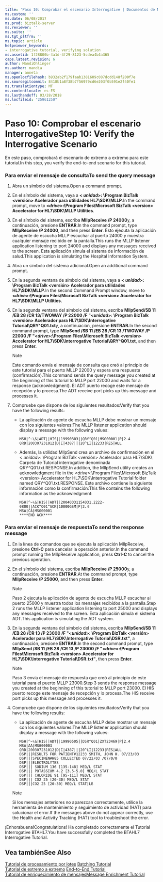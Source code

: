 ```yaml
---
title: 'Paso 10: Comprobar el escenario Interrogative | Documentos de Microsoft'
ms.custom: ''
ms.date: 06/08/2017
ms.prod: biztalk-server
ms.reviewer: ''
ms.suite: ''
ms.tgt_pltfrm: ''
ms.topic: article
helpviewer_keywords:
- interrogative tutorial, verifying solution
ms.assetid: 1f28800b-4a1d-4f29-8123-5cdea4b4a365
caps.latest.revision: 6
author: MandiOhlinger
ms.author: mandia
manager: anneta
ms.openlocfilehash: b932ab2f179faab1381609c007dcdd148f200f7e
ms.sourcegitcommit: 8418b1a8f38b7f56979cd6e203f0b591e2f40fe1
ms.translationtype: MT
ms.contentlocale: es-ES
ms.lasthandoff: 03/28/2018
ms.locfileid: "25961250"
---
```

# <a name="step-10-verify-the-interrogative-scenario"></a><span data-ttu-id="eeea1-102">Paso 10: Comprobar el escenario Interrogative</span><span class="sxs-lookup"><span data-stu-id="eeea1-102">Step 10: Verify the Interrogative Scenario</span></span>
<span data-ttu-id="eeea1-103">En este paso, comprobará el escenario de extremo a extremo para este tutorial.</span><span class="sxs-lookup"><span data-stu-id="eeea1-103">In this step, you verify the end-to-end scenario for this tutorial.</span></span>  
  
### <a name="to-send-the-query-message"></a><span data-ttu-id="eeea1-104">Para enviar el mensaje de consulta</span><span class="sxs-lookup"><span data-stu-id="eeea1-104">To send the query message</span></span>  
  
1.  <span data-ttu-id="eeea1-105">Abra un símbolo del sistema.</span><span class="sxs-lookup"><span data-stu-id="eeea1-105">Open a command prompt.</span></span>  
  
2.  <span data-ttu-id="eeea1-106">En el símbolo del sistema, vaya a  **\< *unidad*\>: \Program BizTalk \<versión\> Acelerador para utilidades HL7\SDK\MLLP**.</span><span class="sxs-lookup"><span data-stu-id="eeea1-106">In the command prompt, move to **\<*drive*\>:\Program Files\Microsoft BizTalk \<version\> Accelerator for HL7\SDK\MLLP Utilities**.</span></span>  
  
3.  <span data-ttu-id="eeea1-107">En el símbolo del sistema, escriba **MllpReceive /P 24000**y, a continuación, presione **ENTRAR**.</span><span class="sxs-lookup"><span data-stu-id="eeea1-107">In the command prompt, type **MllpReceive /P 24000**, and then press **Enter**.</span></span> <span data-ttu-id="eeea1-108">Esto ejecuta la aplicación de agente de escucha MLLP escuchar al puerto 24000 y muestra cualquier mensaje recibido en la pantalla.</span><span class="sxs-lookup"><span data-stu-id="eeea1-108">This runs the MLLP listener application listening to port 24000 and displays any messages received to the screen.</span></span> <span data-ttu-id="eeea1-109">Esta aplicación simula el sistema de información de salud.</span><span class="sxs-lookup"><span data-stu-id="eeea1-109">This application is simulating the Hospital Information System.</span></span>  
  
4.  <span data-ttu-id="eeea1-110">Abra un símbolo del sistema adicional.</span><span class="sxs-lookup"><span data-stu-id="eeea1-110">Open an additional command prompt.</span></span>  
  
5.  <span data-ttu-id="eeea1-111">En la segunda ventana de símbolo del sistema, vaya a  **\< *unidad*\>: \Program BizTalk \<versión\> Acelerador para utilidades HL7\SDK\MLLP**.</span><span class="sxs-lookup"><span data-stu-id="eeea1-111">In the second Command Prompt window, move to **\<*drive*\>:\Program Files\Microsoft BizTalk \<version\> Accelerator for HL7\SDK\MLLP Utilities**.</span></span>  
  
6.  <span data-ttu-id="eeea1-112">En la segunda ventana del símbolo del sistema, escriba **MllpSend/SB 11 /EB 28 /CR 13/TWOWAY /P 22000 /F "\<*unidad*\>: \Program BizTalk \<versión\> Acelerador para HL7\SDK\Interrogative Tutorial\QRY^Q01.txt**y, a continuación, presione **ENTRAR.**</span><span class="sxs-lookup"><span data-stu-id="eeea1-112">In the second command prompt, type **MllpSend /SB 11 /EB 28 /CR 13 /TWOWAY /P 22000 /F "\<*drive*\>:\Program Files\Microsoft BizTalk \<version\> Accelerator for HL7\SDK\Interrogative Tutorial\QRY^Q01.txt**, and then press **Enter.**</span></span>  
  
    > [!NOTE]
    >  <span data-ttu-id="eeea1-113">Este comando envía el mensaje de consulta que creó al principio de este tutorial para el puerto MLLP 22000 y espera una respuesta (confirmación).</span><span class="sxs-lookup"><span data-stu-id="eeea1-113">This command sends the query message you created at the beginning of this tutorial to MLLP port 22000 and waits for a response (acknowledgment).</span></span> <span data-ttu-id="eeea1-114">El ADT puerto recoge este mensaje de recepción y lo procesa.</span><span class="sxs-lookup"><span data-stu-id="eeea1-114">The ADT receive port picks up this message and processes it.</span></span>  
  
7.  <span data-ttu-id="eeea1-115">Compruebe que dispone de los siguientes resultados:</span><span class="sxs-lookup"><span data-stu-id="eeea1-115">Verify that you have the following results:</span></span>  
  
    -   <span data-ttu-id="eeea1-116">La aplicación de agente de escucha MLLP debe mostrar un mensaje con los siguientes valores:</span><span class="sxs-lookup"><span data-stu-id="eeea1-116">The MLLP listener application should display a message with the following values:</span></span>  
  
        ```  
        MSH|^~\&|ADT||HIS||19990303||QRY^Q01|MSG00001|P|2.4  
        QRD|200307231012|D|I|4387|||20^LI|12233|RES|ALL  
        ```  
  
    -   <span data-ttu-id="eeea1-117">Además, la utilidad MllpSend crea un archivo de confirmación en el \< *unidad*\>: \Program BizTalk \<versión\> Acelerador para HL7\SDK\ Carpeta de Tutorial interrogative denominada QRY^Q01.txt.RESPONSE.</span><span class="sxs-lookup"><span data-stu-id="eeea1-117">In addition, the MllpSend utility creates an acknowledgment file in the \<*drive*\>:\Program Files\Microsoft BizTalk \<version\> Accelerator for HL7\SDK\Interrogative Tutorial folder named QRY^Q01.txt.RESPONSE.</span></span> <span data-ttu-id="eeea1-118">Este archivo contiene la siguiente información como la confirmación:</span><span class="sxs-lookup"><span data-stu-id="eeea1-118">This file contains the following information as the acknowledgment:</span></span>  
  
        ```  
        MSH|^~\&|HIS||ADT||20040331154031.2222-0800||ACK^Q01^ACK|10000GSM|P|2.4  
        MSA|CA|MSG00001  
        ****END ACK****  
        ```  
  
### <a name="to-send-the-response-message"></a><span data-ttu-id="eeea1-119">Para enviar el mensaje de respuesta</span><span class="sxs-lookup"><span data-stu-id="eeea1-119">To send the response message</span></span>  
  
1.  <span data-ttu-id="eeea1-120">En la línea de comandos que se ejecuta la aplicación MllpReceive, presione **Ctrl-C** para cancelar la operación anterior.</span><span class="sxs-lookup"><span data-stu-id="eeea1-120">In the command prompt running the MllpReceive application, press **Ctrl-C** to cancel the previous operation.</span></span>  
  
2.  <span data-ttu-id="eeea1-121">En el símbolo del sistema, escriba **MllpReceive /P 25000**y, a continuación, presione **ENTRAR**.</span><span class="sxs-lookup"><span data-stu-id="eeea1-121">At the command prompt, type **MllpReceive /P 25000**, and then press **Enter**.</span></span>  
  
    > [!NOTE]
    >  <span data-ttu-id="eeea1-122">Paso 2 ejecuta la aplicación de agente de escucha MLLP escuchar al puerto 25000 y muestra todos los mensajes recibidos a la pantalla.</span><span class="sxs-lookup"><span data-stu-id="eeea1-122">Step 2 runs the MLLP listener application listening to port 25000 and displays any messages received to the screen.</span></span> <span data-ttu-id="eeea1-123">Esta aplicación simula el sistema ADT.</span><span class="sxs-lookup"><span data-stu-id="eeea1-123">This application is simulating the ADT system.</span></span>  
  
3.  <span data-ttu-id="eeea1-124">En la segunda ventana del símbolo del sistema, escriba **MllpSend/SB 11 /EB 28 /CR 13 /P 23000 /F "\<*unidad*\>: \Program BizTalk \<versión\> Acelerador para HL7\SDK\Interrogative Tutorial\DSR.txt"**, a continuación, presione **ENTRAR**.</span><span class="sxs-lookup"><span data-stu-id="eeea1-124">In the second command prompt, type **MllpSend /SB 11 /EB 28 /CR 13 /P 23000 /F "\<*drive*\>:\Program Files\Microsoft BizTalk \<version\> Accelerator for HL7\SDK\Interrogative Tutorial\DSR.txt"**, then press **Enter**.</span></span>  
  
    > [!NOTE]
    >  <span data-ttu-id="eeea1-125">Paso 3 envía el mensaje de respuesta que creó al principio de este tutorial para el puerto MLLP 23000.</span><span class="sxs-lookup"><span data-stu-id="eeea1-125">Step 3 sends the response message you created at the beginning of this tutorial to MLLP port 23000.</span></span> <span data-ttu-id="eeea1-126">El HIS puerto recoge este mensaje de recepción y lo procesa.</span><span class="sxs-lookup"><span data-stu-id="eeea1-126">The HIS receive port picks up this message and processes it.</span></span>  
  
4.  <span data-ttu-id="eeea1-127">Compruebe que dispone de los siguientes resultados:</span><span class="sxs-lookup"><span data-stu-id="eeea1-127">Verify that you have the following results:</span></span>  
  
    -   <span data-ttu-id="eeea1-128">La aplicación de agente de escucha MLLP debe mostrar un mensaje con los siguientes valores:</span><span class="sxs-lookup"><span data-stu-id="eeea1-128">The MLLP listener application should display a message with the following values:</span></span>  
  
        ```  
        MSH|^~\&|HIS||ADT||19990505||DSR^Q01|ZXT23469|P|2.4  
        MSA|AA|MSG00003  
        QRD|200307231012|D|I|4387|||20^LI|12233|RES|ALL  
        DSP|||RESULTS FOR PATIENT#12233 SMITH, JOHN H. 07/23/03  
        DSP|||SPECIMEN#H85 COLLECTED 07/22/03 /07/0/0  
        DSP|||ELECTROLYTES  
        DSP||| SODIUM 136 [135-148] MEQ/L STAT  
        DSP||| POTASSIUM 4.2 [3.5-5.0] MEQ/L STAT  
        DSP||| CHLORIDE 91 [95-111] MEQ/L STAT  
        DSP||| CO2 25 [20-30] MEQ/L STAT  
        DSP|||CO2 25 [20-30] MEQ/L STAT|LB  
        ```  
  
    > [!NOTE]
    >  <span data-ttu-id="eeea1-129">Si los mensajes anteriores no aparezcan correctamente, utilice la herramienta de mantenimiento y seguimiento de actividad (HAT) para solucionar el error.</span><span class="sxs-lookup"><span data-stu-id="eeea1-129">If the messages above do not appear correctly, use the Health and Activity Tracking (HAT) tool to troubleshoot the error.</span></span>  
  
 <span data-ttu-id="eeea1-130">¡Enhorabuena!</span><span class="sxs-lookup"><span data-stu-id="eeea1-130">Congratulations!</span></span> <span data-ttu-id="eeea1-131">Ha completado correctamente el Tutorial Interrogative BTAHL7.</span><span class="sxs-lookup"><span data-stu-id="eeea1-131">You have successfully completed the BTAHL7 Interrogative Tutorial.</span></span>  
  
## <a name="see-also"></a><span data-ttu-id="eeea1-132">Vea también</span><span class="sxs-lookup"><span data-stu-id="eeea1-132">See Also</span></span>  
 <span data-ttu-id="eeea1-133">[Tutorial de procesamiento por lotes](../../adapters-and-accelerators/accelerator-hl7/batching-tutorial.md) </span><span class="sxs-lookup"><span data-stu-id="eeea1-133">[Batching Tutorial](../../adapters-and-accelerators/accelerator-hl7/batching-tutorial.md) </span></span>  
 <span data-ttu-id="eeea1-134">[Tutorial de extremo a extremo](../../adapters-and-accelerators/accelerator-hl7/end-to-end-tutorial1.md) </span><span class="sxs-lookup"><span data-stu-id="eeea1-134">[End-to-End Tutorial](../../adapters-and-accelerators/accelerator-hl7/end-to-end-tutorial1.md) </span></span>  
 [<span data-ttu-id="eeea1-135">Tutorial de enriquecimiento de mensajes</span><span class="sxs-lookup"><span data-stu-id="eeea1-135">Message Enrichment Tutorial</span></span>](../../adapters-and-accelerators/accelerator-hl7/message-enrichment-tutorial.md)
